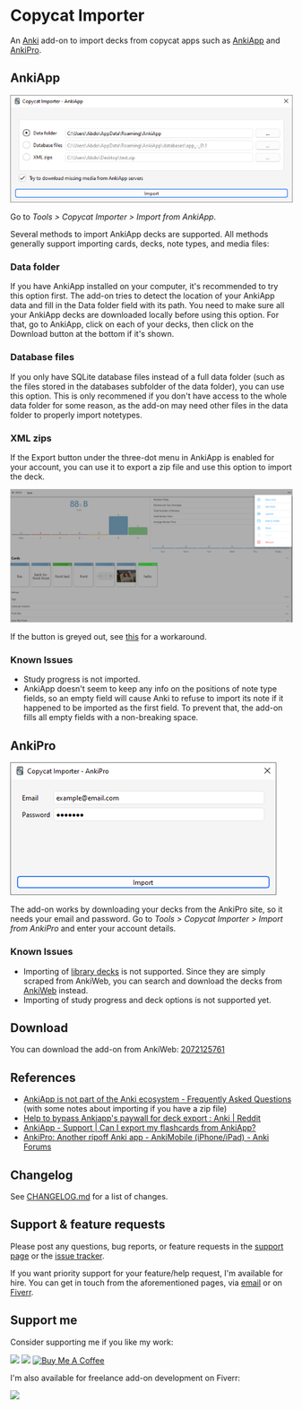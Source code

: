 # Copycat Importer

An [Anki](https://apps.ankiweb.net/) add-on to import decks from copycat apps such as [AnkiApp](https://www.ankiapp.com/) and [AnkiPro](https://ankipro.net/).

## AnkiApp

![AnkiApp Importer](images/ankiapp.png)

Go to _Tools > Copycat Importer > Import from AnkiApp_.

Several methods to import AnkiApp decks are supported. All methods generally support importing cards, decks, note types, and media files:

### Data folder

If you have AnkiApp installed on your computer, it's recommended to try this option first. The add-on tries to detect the location of your AnkiApp data and fill in the Data folder field with its path. You need to make sure all your AnkiApp decks are downloaded locally before using this option. For that, go to AnkiApp, click on each of your decks, then click on the Download button at the bottom if it's shown.

### Database files

If you only have SQLite database files instead of a full data folder (such as the files stored in the databases subfolder of the data folder), you can use this option.
This is only recommened if you don't have access to the whole data folder for some reason, as the add-on may need other files in the data folder to properly import notetypes.

### XML zips

If the Export button under the three-dot menu in AnkiApp is enabled for your account, you can use it to export a zip file and use this option to import the deck.

<img alt="AnkiApp's Export button" src="images/ankiapp-export.png" width="600">

If the button is greyed out, see [this](https://forums.ankiweb.net/t/copycat-importer-ankiapp-ankipro/16734/214?u=abdo) for a workaround.

### Known Issues

-   Study progress is not imported.
-   AnkiApp doesn't seem to keep any info on the positions of note type fields, so an empty field will cause
    Anki to refuse to import its note if it happened to be imported as the first field.
    To prevent that, the add-on fills all empty fields with a non-breaking space.

## AnkiPro

![AnkiPro Importer](images/ankipro.png)

The add-on works by downloading your decks from the AnkiPro site, so it needs your email and password. Go to _Tools > Copycat Importer > Import from AnkiPro_ and enter your account details.

### Known Issues

-   Importing of [library decks](https://ankipro.net/library) is not supported. Since they are simply scraped from AnkiWeb, you can search and download the decks from [AnkiWeb](https://ankiweb.net/shared/decks) instead.
-   Importing of study progress and deck options is not supported yet.

## Download

You can download the add-on from AnkiWeb: [2072125761](https://ankiweb.net/shared/info/2072125761)

## References

-   [AnkiApp is not part of the Anki ecosystem - Frequently Asked Questions](https://faqs.ankiweb.net/ankiapp-is-not-part-of-the-anki-ecosystem.html) (with some notes about importing if you have a zip file)
-   [Help to bypass Ankiapp's paywall for deck export : Anki | Reddit](https://www.reddit.com/r/Anki/comments/ocbhry/help_to_bypass_ankiapps_paywall_for_deck_export/)
-   [AnkiApp - Support | Can I export my flashcards from AnkiApp?](https://www.ankiapp.com/support/solutions/ddcf01b0/can-i-export-my-flashcards-from-ankiapp-/)
-   [AnkiPro: Another ripoff Anki app - AnkiMobile (iPhone/iPad) - Anki Forums](https://forums.ankiweb.net/t/ankipro-another-ripoff-anki-app/11791)

## Changelog

See [CHANGELOG.md](CHANGELOG.md) for a list of changes.

## Support & feature requests

Please post any questions, bug reports, or feature requests in the [support page](https://forums.ankiweb.net/t/ankiapp-importer/16734/) or the [issue tracker](https://github.com/abdnh/anki-copycat-importer/issues).

If you want priority support for your feature/help request, I'm available for hire.
You can get in touch from the aforementioned pages, via [email](mailto:abdo@abdnh.net) or on [Fiverr](https://www.fiverr.com/abd_nh).

## Support me

Consider supporting me if you like my work:

<a href="https://github.com/sponsors/abdnh"><img height='36' src="https://i.imgur.com/dAgtzcC.png"></a>
<a href="https://www.patreon.com/abdnh"><img height='36' src="https://i.imgur.com/mZBGpZ1.png"></a>
<a href="https://www.buymeacoffee.com/abdnh" target="_blank"><img src="https://cdn.buymeacoffee.com/buttons/v2/default-blue.png" alt="Buy Me A Coffee" style="height: 36px" ></a>

I'm also available for freelance add-on development on Fiverr:

<a href="https://www.fiverr.com/abd_nh/develop-an-anki-addon"><img height='36' src="https://i.imgur.com/0meG4dk.png"></a>

